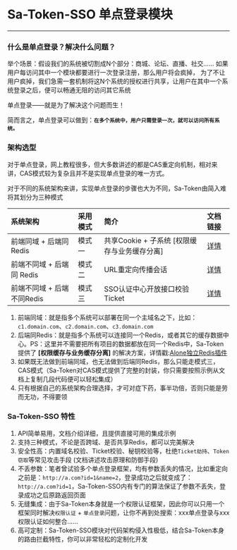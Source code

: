 # Sa-Token-SSO 单点登录模块 

--- 

### 什么是单点登录？解决什么问题？
举个场景：假设我们的系统被切割成N个部分：商城、论坛、直播、社交…… 如果用户每访问其中一个模块都要进行一次登录注册，那么用户将会疯掉，
为了不让用户疯掉，我们急需一套机制将这N个系统的授权进行共享，让用户在其中一个系统登录之后，便可以畅通无阻的访问其它系统 

单点登录——就是为了解决这个问题而生！

简而言之，单点登录可以做到：**`在多个系统中，用户只需登录一次，就可以访问所有系统。`**


### 架构选型
对于单点登录，网上教程很多，但大多数讲述的都是CAS重定向机制，相对来讲，CAS模式较为复杂且并不是实现单点登录的唯一方式。

对于不同的系统架构来讲，实现单点登录的步骤也大为不同，Sa-Token由简入难将其划分为三种模式

| 系统架构						| 采用模式	| 简介														|  文档链接	|
| :--------						| :--------	| :--------													| :--------	|
| 前端同域 + 后端同 Redis		| 模式一		| 共享Cookie + 子系统 [权限缓存与业务缓存分离]	| [详情](/sso/sso-type1)	|
| 前端不同域 + 后端同 Redis		| 模式二		| URL重定向传播会话 											| [详情]()	|
| 前端不同域 + 后端 不同Redis	| 模式三		| SSO认证中心开放接口校验Ticket								| [详情]()	|


1. 前端同域：就是指多个系统可以部署在同一个主域名之下，比如：`c1.domain.com`、`c2.domain.com`、`c3.domain.com`
2. 后端同Redis：就是指多个系统可以连接同一个Redis，或者其它的缓存数据中心。PS：这里并不需要把所有项目的数据都放在同一个Redis中，Sa-Token提供了 **[权限缓存与业务缓存分离]** 的解决方案，详情戳:[Alone独立Redis插件](http://sa-token.dev33.cn/doc/index.html#/plugin/alone-redis)
3. 如果既无法做到前端同域，也无法做到后端同Redis，那么只能走模式三，CAS模式（Sa-Token对CAS模式提供了完整的封装，你只需要按照示例从文档上复制几段代码便可以轻松集成）
4. 只有根据自己的系统架构合理选择，才可对症下药，事半功倍，否则只能是劳而无功，不得要领


### Sa-Token-SSO 特性
1. API简单易用，文档介绍详细，且提供直接可用的集成示例
2. 支持三种模式，不论是否跨域、是否共享Redis，都可以完美解决
3. 安全性高：内置域名校验、Ticket校验、秘钥校验等，杜绝`Ticket劫持`、`Token窃取`等常见攻击手段 (文档讲述攻击原理和防御手段)
4. 不丢参数：笔者曾试验多个单点登录框架，均有参数丢失的情况，比如重定向之前是：`http://a.com?id=1&name=2`，登录成功之后就变成了：`http://a.com?id=1`，Sa-Token-SSO内有专门的算法保证了参数不丢失，登录成功之后原路返回页面
5. 无缝集成：由于Sa-Token本身就是一个权限认证框架，因此你可以只用一个框架同时解决`权限认证` + `单点登录`问题，让你不再到处搜索：xxx单点登录与xxx权限认证如何整合……
6. 高可定制：Sa-Token-SSO模块对代码架构侵入性极低，结合Sa-Token本身的路由拦截特性，你可以非常轻松的定制化开发 



